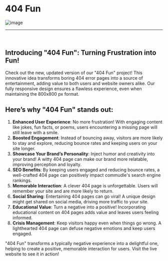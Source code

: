 # 404 Fun

![image](https://github.com/user-attachments/assets/e68e2105-deea-4c41-a9c6-a4e2b4728fa5)

---
&nbsp;

## Introducing "404 Fun": Turning Frustration into Fun!

Check out the new, updated version of our "404 Fun" project! This innovative idea transforms boring 404 error pages into a source of entertainment, adding value to both users and website owners alike. Our fully responsive design ensures a flawless experience, even when maintaining the 800x800 px format.


## Here’s why "404 Fun" stands out:

1. **Enhanced User Experience**:  No more frustration! With engaging content like jokes, fun facts, or poems, users encountering a missing page will still leave with a smile.
3. **Boosted Engagement**:  Instead of bouncing away, visitors are more likely to stay and explore, reducing bounce rates and keeping users on your site longer.
4. **Showcase Your Brand’s Personality**:  Inject humor and creativity into your brand! A witty 404 page can make our brand more relatable, improving perception and loyalty.
5. **SEO Benefits**:  By keeping users engaged and reducing bounce rates, a well-crafted 404 page can positively impact commudle's search engine rankings.
6. **Memorable Interaction**: A clever 404 page is unforgettable. Users will remember your site and are more likely to return.
7. **Social Sharing**:  Entertaining 404 pages can go viral! A unique design might get shared on social media, driving more traffic to your site.
8. **Educational Value**:  Turn a negative into a positive! Incorporating educational content on 404 pages adds value and leaves users feeling informed.
9. **Crisis Management**:  Keep visitors happy even when things go wrong. A lighthearted 404 page can defuse negative emotions and keep users engaged.

"404 Fun" transforms a typically negative experience into a delightful one, helping to create a positive, memorable interaction for users.  Visit the live website to see it in action!
